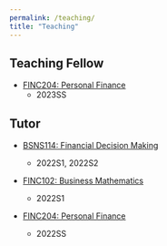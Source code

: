 ```yaml
---
permalink: /teaching/
title: "Teaching"
---
```


## Teaching Fellow
- [FINC204: Personal Finance](https://www.otago.ac.nz/courses/papers/index.html?papercode=FINC204)
    - 2023SS

## Tutor
- [BSNS114: Financial Decision Making](https://www.otago.ac.nz/courses/papers/index.html?papercode=BSNS114)
    - 2022S1, 2022S2

- [FINC102: Business Mathematics](https://www.otago.ac.nz/courses/papers/index.html?papercode=FINC102)
    - 2022S1

- [FINC204: Personal Finance](https://www.otago.ac.nz/courses/papers/index.html?papercode=FINC204)
    - 2022SS
